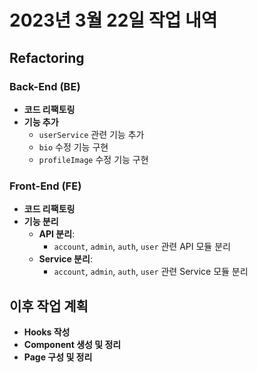 # **2023년 3월 22일 작업 내역**

## Refactoring

### **Back-End (BE)**

- **코드 리팩토링**
- **기능 추가**
  - `userService` 관련 기능 추가
  - `bio` 수정 기능 구현
  - `profileImage` 수정 기능 구현

### **Front-End (FE)**

- **코드 리팩토링** 
- **기능 분리**
  - **API 분리**:
    - `account`, `admin`, `auth`, `user` 관련 API 모듈 분리
  - **Service 분리**:
    - `account`, `admin`, `auth`, `user` 관련 Service 모듈 분리

## **이후 작업 계획**

- **Hooks 작성**
- **Component 생성 및 정리**
- **Page 구성 및 정리**
